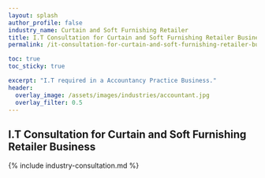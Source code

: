 ```yaml
---
layout: splash 
author_profile: false 
industry_name: Curtain and Soft Furnishing Retailer
title: I.T Consultation for Curtain and Soft Furnishing Retailer Business
permalink: /it-consultation-for-curtain-and-soft-furnishing-retailer-business

toc: true
toc_sticky: true

excerpt: "I.T required in a Accountancy Practice Business."
header:
  overlay_image: /assets/images/industries/accountant.jpg
  overlay_filter: 0.5 
---
```


## I.T Consultation for Curtain and Soft Furnishing Retailer Business

{% include industry-consultation.md %}
